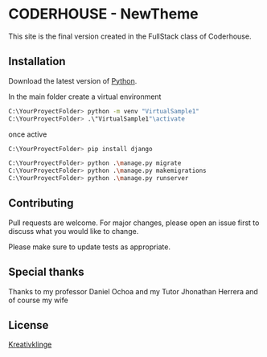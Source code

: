 # CODERHOUSE - NewTheme

This site is the final version created in the FullStack class of Coderhouse.

## Installation

Download the latest version of [Python](https://www.python.org/).

In the main folder create a virtual environment

```bash
C:\YourProyectFolder> python -m venv "VirtualSample1"
C:\YourProyectFolder> .\"VirtualSample1"\activate
```
once active

```bash
C:\YourProyectFolder> pip install django
```

```bash
C:\YourProyectFolder> python .\manage.py migrate
C:\YourProyectFolder> python .\manage.py makemigrations
C:\YourProyectFolder> python .\manage.py runserver
```

## Contributing

Pull requests are welcome. For major changes, please open an issue first
to discuss what you would like to change.

Please make sure to update tests as appropriate.

## Special thanks

Thanks to my professor Daniel Ochoa and my Tutor Jhonathan Herrera and of course my wife

## License
[Kreativklinge](wa.me/5492615752596)

